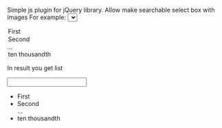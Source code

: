 <MTMarkdownOptions output='raw'>

Simple js plugin for jQuery library.
Allow make searchable select box with images
For example:
<select id='my_selectbox'>
<option value='1' class='opt1'>First</option>
<option value='2' class='opt2'>Second</option>
...
<option value='10000' class='opt10000'>ten thousandth</option>
</select>
<script type='text/javascript'>
```$(document).ready(function(){
    $('#my_selectbox')..simpSelect();
```});
</script>

In result you get list 
<div class="simpSelectCont expanded">
<span class="icon  toggle-simpSelect"></span>
<input class="form-control input-sm simpSelectSearch">
<ul class='simpSelectList'>
   <li class='opt1'><a class=simpSelectItm' data_val='1'>First</a></li>
   <li class='opt1'><a class=simpSelectItm' data_val='2'>Second</a></li>
   ...
   <li class='opt10000'><a class='simpSelectItm' data_val='10000'>ten thousandth</a></li>
</ul>
</div>


</MTMarkdownOptions>
